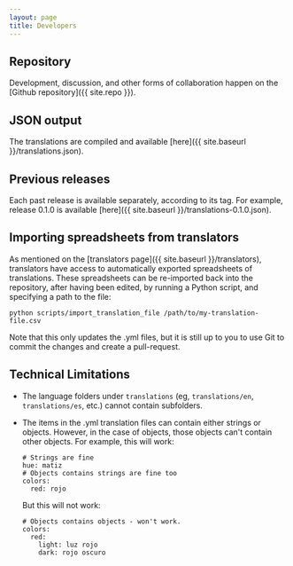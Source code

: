 ```yaml
---
layout: page
title: Developers
---
```


## Repository

Development, discussion, and other forms of collaboration happen on the [Github repository]({{ site.repo }}).

## JSON output

The translations are compiled and available [here]({{ site.baseurl }}/translations.json).

## Previous releases

Each past release is available separately, according to its tag. For example, release 0.1.0 is available [here]({{ site.baseurl }}/translations-0.1.0.json).

## Importing spreadsheets from translators

As mentioned on the [translators page]({{ site.baseurl }}/translators), translators have access to automatically exported spreadsheets of translations. These spreadsheets can be re-imported back into the repository, after having been edited, by running a Python script, and specifying a path to the file:

`python scripts/import_translation_file /path/to/my-translation-file.csv`

Note that this only updates the .yml files, but it is still up to you to use Git to commit the changes and create a pull-request.

## Technical Limitations

* The language folders under `translations` (eg, `translations/en`, `translations/es`, etc.) cannot contain subfolders.
* The items in the .yml translation files can contain either strings or objects. However, in the case of objects, those objects can't contain other objects. For example, this will work:
    ```
    # Strings are fine
    hue: matiz
    # Objects contains strings are fine too
    colors:
      red: rojo
    ```

    But this will not work:
    ```
    # Objects contains objects - won't work.
    colors:
      red:
        light: luz rojo
        dark: rojo oscuro
    ```